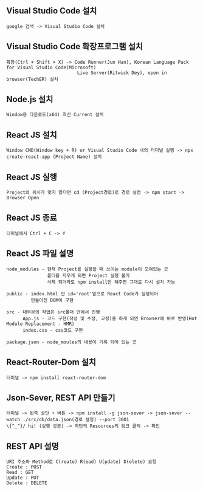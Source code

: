 ## Visual Studio Code 설치 ##
    google 검색 -> Visual Studio Code 설치

## Visual Studio Code 확장프로그램 설치 ##
    확장(Ctrl + Shift + X) -> Code Runner(Jun Han), Korean Language Pack for Visual Studio Code(Microsoft)
                              Live Server(Ritwick Dey), open in browser(TechER) 설치

## Node.js 설치 ##
    Window용 다운로드(x64) 최신 Current 설치

## React JS 설치 ##
    Window CMD(Window key + R) or Visual Studio Code 내의 터미널 실행 -> npx create-react-app (Project Name) 설치

## React JS 실행 ##
    Project의 위치가 맞지 않다면 cd (Project경로)로 경로 설정 -> npm start -> Browser Open
    
## React JS 종료 ##
    터미널에서 Ctrl + C -> Y

## React JS 파일 설명 ##
    node_modules - 현재 Project를 실행할 때 쓰이는 module이 모여있는 곳
                   폴더를 지우게 되면 Project 실행 불가
                   삭제 되더라도 npm install만 해주면 그대로 다시 설치 가능

    public - index.html 안 id='root'밑으로 React Code가 실행되어
             만들어진 DOM이 구현

    src - 대부분의 작업은 src폴더 안에서 진행
          App.js - 코드 구현(작성 및 수정, 교정)을 하게 되면 Browser에 바로 반영(Hot Module Replacement - HMR)
          index.css - css코드 구현

    package.json - node_moules의 내용이 기록 되어 있는 곳

## React-Router-Dom 설치 ##
    터미널 -> npm install react-router-dom

## Json-Sever, REST API 만들기 ##
    터미널 -> 왼쪽 상단 + 버튼 -> npm install -g json-sever -> json-sever --watch ./src/db/data.json(경로 설정) --port 3001
    \{^_^}/ hi! (실행 성공) -> 하단의 Resources의 링크 클릭 -> 확인

## REST API 설명 ##
    URI 주소와 Method로 C(reate) R(ead) U(pdate) D(elete) 요청
    Create : POST
    Read : GET
    Update : PUT
    Delete : DELETE
